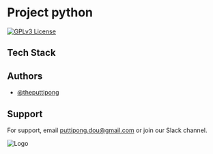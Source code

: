 # Project python
[![GPLv3 License](https://img.shields.io/badge/License-GPL%20v3-yellow.svg)](https://opensource.org/licenses/)


## Tech Stack


## Authors
- [@theputtipong](https://www.github.com/octokatherine)


## Support
For support, email puttipong.dou@gmail.com or join our Slack channel.


![Logo](https://drive.google.com/file/d/1NNTkmoeHWmqP4tFjwTLUdyEHd53kN8hB/view?usp=share_link)


